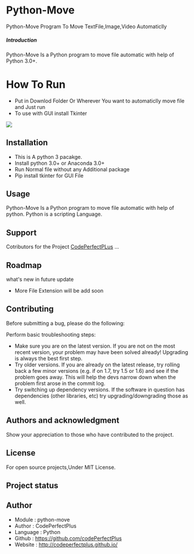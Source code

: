 # Python-Move
 Python-Move Program To Move TextFile,Image,Video Automaticlly

##### Introduction
Python-Move Is a Python program to move file automatic with help of Python 3.0+.

# How To Run 
 - Put in Downlod Folder Or Wherever You want to automaticlly move file and Just run
 - To use with GUI install Tkinter
 
![]('https://raw.githubusercontent.com/codePerfectPlus/Python-Move/master/Py-Mover%20GUI.png')

## Installation

- This is A python 3 pacakge.
- Install python 3.0+ or Anaconda 3.0+
- Run Normal file without any Additional package
-  Pip install tkinter for GUI File
## Usage
Python-Move Is a Python program to move file automatic with help of python.
Python is a scripting Language.

## Support
Cotributors for the Project
[CodePerfectPLus](https://github.com/codePerfectPlus)
...

## Roadmap
what's new in future update
- More File Extension will be add soon

## Contributing
Before submitting a bug, please do the following:

Perform basic troubleshooting steps:

- Make sure you are on the latest version. If you are not on the most recent version, your problem may have been solved already! Upgrading is always the best first step.
- Try older versions. If you are already on the latest release, try rolling back a few minor versions (e.g. if on 1.7, try 1.5 or 1.6) and see if the problem goes away. This will help the devs narrow down when the problem first arose in the commit log.
- Try switching up dependency versions. If the software in question has dependencies (other libraries, etc) try upgrading/downgrading those as well.

## Authors and acknowledgment
Show your appreciation to those who have contributed to the project.

## License
For open source projects,Under MIT License.

## Project status

## Author
- Module : python-move
- Author  : CodePerfectPlus
- Language : Python
- Github : https://github.com/codePerfectPlus
- Website : http://codeperfectplus.github.io/


